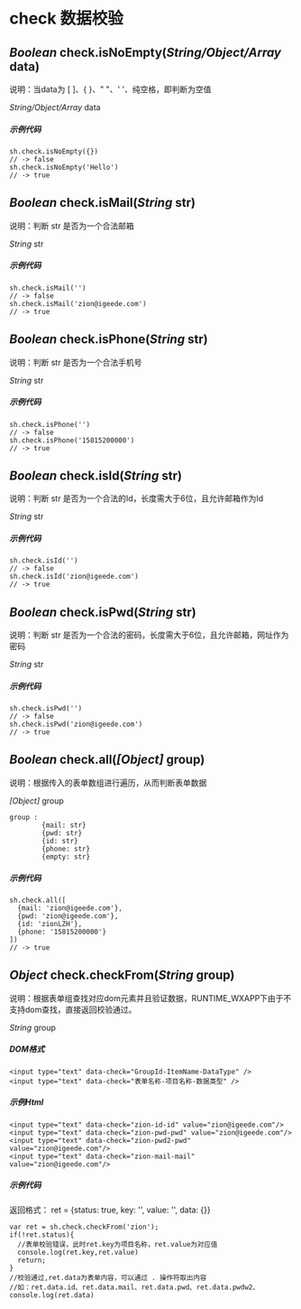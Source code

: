 # check 数据校验

## *Boolean* check.isNoEmpty(*String/Object/Array* data)
说明：当data为 [ ]、{ }、" "、' '、纯空格，即判断为空值

*String/Object/Array* data
##### 示例代码
```
sh.check.isNoEmpty({})
// -> false
sh.check.isNoEmpty('Hello')
// -> true
```

## *Boolean* check.isMail(*String* str)
说明：判断 str 是否为一个合法邮箱

*String* str
##### 示例代码
```
sh.check.isMail('')
// -> false
sh.check.isMail('zion@igeede.com')
// -> true
```

## *Boolean* check.isPhone(*String* str)
说明：判断 str 是否为一个合法手机号

*String* str
##### 示例代码
```
sh.check.isPhone('')
// -> false
sh.check.isPhone('15815200000')
// -> true
```

## *Boolean* check.isId(*String* str)
说明：判断 str 是否为一个合法的Id，长度需大于6位，且允许邮箱作为Id

*String* str
##### 示例代码
```
sh.check.isId('')
// -> false
sh.check.isId('zion@igeede.com')
// -> true
```

## *Boolean* check.isPwd(*String* str)
说明：判断 str 是否为一个合法的密码，长度需大于6位，且允许邮箱，网址作为密码

*String* str
##### 示例代码
```
sh.check.isPwd('')
// -> false
sh.check.isPwd('zion@igeede.com')
// -> true
```

## *Boolean* check.all(*[Object]* group)
说明：根据传入的表单数组进行遍历，从而判断表单数据

*[Object]* group
```
group :
        {mail: str}
        {pwd: str}
        {id: str}
        {phone: str}
        {empty: str}
```

##### 示例代码
```
sh.check.all([
  {mail: 'zion@igeede.com'},
  {pwd: 'zion@igeede.com'},
  {id: 'zionLZH'},
  {phone: '15815200000'}
])
// -> true
```

## *Object* check.checkFrom(*String* group)
说明：根据表单组查找对应dom元素并且验证数据，RUNTIME_WXAPP下由于不支持dom查找，直接返回校验通过。

*String* group

##### DOM格式
```
<input type="text" data-check="GroupId-ItemName-DataType" />
<input type="text" data-check="表单名称-项目名称-数据类型" />
```

##### 示例Html
```
<input type="text" data-check="zion-id-id" value="zion@igeede.com"/>
<input type="text" data-check="zion-pwd-pwd" value="zion@igeede.com"/>
<input type="text" data-check="zion-pwd2-pwd" value="zion@igeede.com"/>
<input type="text" data-check="zion-mail-mail" value="zion@igeede.com"/>
```

##### 示例代码
返回格式：
ret = {status: true, key: '', value: '', data: {}}
```
var ret = sh.check.checkFrom('zion');
if(!ret.status){
  //表单校验错误，此时ret.key为项目名称，ret.value为对应值
  console.log(ret.key,ret.value)
  return;
}
//校验通过,ret.data为表单内容，可以通过 . 操作符取出内容
//如：ret.data.id、ret.data.mail、ret.data.pwd、ret.data.pwdw2、
console.log(ret.data)


```
